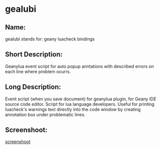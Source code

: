 # gealubi
## Name:
gealubi stands for: geany luacheck bindings
## Short Description:
Geanylua event script for auto popup anntations with described errors on each line where problem ocurrs.
## Long Description:
Event script (when you save document) for geanylua plugin, for Geany IDE source code editor. Script for lua language developers. Useful for printing luacheck's warnings text directly into the code window by creating annotation box under problematic lines.
## Screenshoot:
[screenshoot](https://github.com/Yenoxel/gealubi/blob/main/Screenshot_2025-01-25_18-26-49.png)
